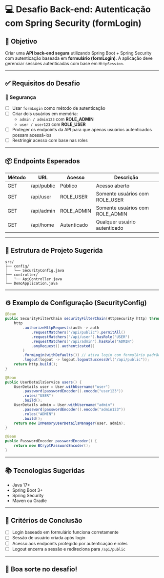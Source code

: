 
# 💻 Desafio Back-end: Autenticação com Spring Security (formLogin)

## 🎯 Objetivo

Criar uma **API back-end segura** utilizando Spring Boot + Spring Security com autenticação baseada em **formulário (formLogin)**. A aplicação deve gerenciar sessões autenticadas com base em `HttpSession`.

---

## ✅ Requisitos do Desafio

### 🔐 Segurança

- [ ] Usar `formLogin` como método de autenticação
- [ ] Criar dois usuários em memória:
  - `admin / admin123` com **ROLE_ADMIN**
  - `user / user123` com **ROLE_USER**
- [ ] Proteger os endpoints da API para que apenas usuários autenticados possam acessá-los
- [ ] Restringir acesso com base nas roles

---

## 📦 Endpoints Esperados

| Método | URL           | Acesso        | Descrição                         |
|--------|---------------|---------------|-----------------------------------|
| GET    | /api/public   | Público       | Acesso aberto                     |
| GET    | /api/user     | ROLE_USER     | Somente usuários com ROLE_USER    |
| GET    | /api/admin    | ROLE_ADMIN    | Somente usuários com ROLE_ADMIN   |
| GET    | /api/home     | Autenticado   | Qualquer usuário autenticado      |

---

## 🧱 Estrutura de Projeto Sugerida

```
src/
├── config/
│   └── SecurityConfig.java
├── controller/
│   └── ApiController.java
└── DemoApplication.java
```

---

## ⚙️ Exemplo de Configuração (SecurityConfig)

```java
@Bean
public SecurityFilterChain securityFilterChain(HttpSecurity http) throws Exception {
    http
        .authorizeHttpRequests(auth -> auth
            .requestMatchers("/api/public").permitAll()
            .requestMatchers("/api/user").hasRole("USER")
            .requestMatchers("/api/admin").hasRole("ADMIN")
            .anyRequest().authenticated()
        )
        .formLogin(withDefaults()) // ativa login com formulário padrão
        .logout(logout -> logout.logoutSuccessUrl("/api/public"));
    return http.build();
}

@Bean
public UserDetailsService users() {
    UserDetails user = User.withUsername("user")
        .password(passwordEncoder().encode("user123"))
        .roles("USER")
        .build();
    UserDetails admin = User.withUsername("admin")
        .password(passwordEncoder().encode("admin123"))
        .roles("ADMIN")
        .build();
    return new InMemoryUserDetailsManager(user, admin);
}

@Bean
public PasswordEncoder passwordEncoder() {
    return new BCryptPasswordEncoder();
}
```

---

## 📚 Tecnologias Sugeridas

- Java 17+
- Spring Boot 3+
- Spring Security
- Maven ou Gradle

---

## 🏁 Critérios de Conclusão

- [ ] Login baseado em formulário funciona corretamente
- [ ] Sessão de usuário criada após login
- [ ] Acesso aos endpoints protegido por autenticação e roles
- [ ] Logout encerra a sessão e redireciona para `/api/public`

---

## 🚀 Boa sorte no desafio!
